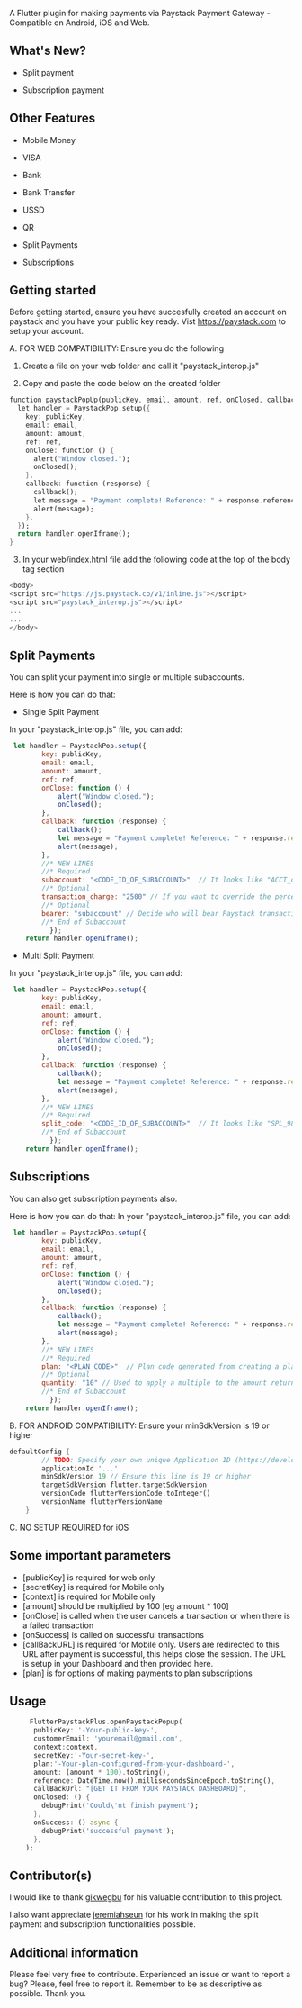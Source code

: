 <!--
This README describes the package. If you publish this package to pub.dev,
this README's contents appear on the landing page for your package.

For information about how to write a good package README, see the guide for
[writing package pages](https://dart.dev/guides/libraries/writing-package-pages).

For general information about developing packages, see the Dart guide for
[creating packages](https://dart.dev/guides/libraries/create-library-packages)
and the Flutter guide for
[developing packages and plugins](https://flutter.dev/developing-packages).
-->

A Flutter plugin for making payments via Paystack Payment Gateway - Compatible on Android, iOS and Web.

## What's New?

- Split payment

- Subscription payment



## Other Features

- Mobile Money

- VISA

- Bank

- Bank Transfer

- USSD

- QR

- Split Payments

- Subscriptions

## Getting started

Before getting started, ensure you have succesfully created an account on paystack and you have your public key ready. Vist <https://paystack.com> to setup your account.

A. FOR WEB COMPATIBILITY: Ensure you do the following

1. Create a file on your web folder and call it "paystack_interop.js"

2. Copy and paste the code below on the created folder

```dart
function paystackPopUp(publicKey, email, amount, ref, onClosed, callback) {
  let handler = PaystackPop.setup({
    key: publicKey,
    email: email,
    amount: amount,
    ref: ref,
    onClose: function () {
      alert("Window closed.");
      onClosed();
    },
    callback: function (response) {
      callback();
      let message = "Payment complete! Reference: " + response.reference;
      alert(message);
    },
  });
  return handler.openIframe();
}
```

3. In your web/index.html file add the following code at the top of the body tag section

```dart
<body>
<script src="https://js.paystack.co/v1/inline.js"></script>
<script src="paystack_interop.js"></script>
...
...
</body>
```

## Split Payments

You can split your payment into single or multiple subaccounts.

Here is how you can do that:

- Single Split Payment

In your "paystack_interop.js" file, you can add:

```js
 let handler = PaystackPop.setup({
        key: publicKey,
        email: email,
        amount: amount,
        ref: ref,
        onClose: function () {
            alert("Window closed.");
            onClosed();
        },
        callback: function (response) {
            callback();
            let message = "Payment complete! Reference: " + response.reference;
            alert(message);
        },
        //* NEW LINES
        //* Required
        subaccount: "<CODE_ID_OF_SUBACCOUNT>"  // It looks like "ACCT_osl1da48je0lez6"
        //* Optional
        transaction_charge: "2500" // If you want to override the percentage and use the flat fee.
        //* Optional
        bearer: "subaccount" // Decide who will bear Paystack transaction charges between account and subaccount. Defaults to account
        //* End of Subaccount
          });
    return handler.openIframe();
```

- Multi Split Payment

In your "paystack_interop.js" file, you can add:

```js
 let handler = PaystackPop.setup({
        key: publicKey,
        email: email,
        amount: amount,
        ref: ref,
        onClose: function () {
            alert("Window closed.");
            onClosed();
        },
        callback: function (response) {
            callback();
            let message = "Payment complete! Reference: " + response.reference;
            alert(message);
        },
        //* NEW LINES
        //* Required
        split_code: "<CODE_ID_OF_SUBACCOUNT>"  // It looks like "SPL_98WF13Eb3w. The split code of the transaction split"
        //* End of Subaccount
          });
    return handler.openIframe();
```

## Subscriptions

You can also get subscription payments also.

Here is how you can do that:
In your "paystack_interop.js" file, you can add:

```js
 let handler = PaystackPop.setup({
        key: publicKey,
        email: email,
        amount: amount,
        ref: ref,
        onClose: function () {
            alert("Window closed.");
            onClosed();
        },
        callback: function (response) {
            callback();
            let message = "Payment complete! Reference: " + response.reference;
            alert(message);
        },
        //* NEW LINES
        //* Required
        plan: "<PLAN_CODE>"  // Plan code generated from creating a plan. This makes the payment become a subscription payment
        //* Optional
        quantity: "10" // Used to apply a multiple to the amount returned by the plan code above.
        //* End of Subaccount
          });
    return handler.openIframe();
```

B. FOR ANDROID COMPATIBILITY: Ensure your minSdkVersion is 19 or higher

```dart
defaultConfig {
        // TODO: Specify your own unique Application ID (https://developer.android.com/studio/build/application-id.html).
        applicationId '...'
        minSdkVersion 19 // Ensure this line is 19 or higher
        targetSdkVersion flutter.targetSdkVersion
        versionCode flutterVersionCode.toInteger()
        versionName flutterVersionName
    }
```

C. NO SETUP REQUIRED for iOS

## Some important parameters

- [publicKey] is required for web only
- [secretKey] is required for Mobile only
- [context] is required for Mobile only
- [amount] should be multiplied by 100 [eg amount * 100]
- [onClose] is called when the user cancels a transaction or when there is a failed transaction
- [onSuccess] is called on successful transactions
- [callBackURL] is required for Mobile only. Users are redirected to this URL after payment is successful, this helps close the session. The URL is setup in your Dashboard and then provided here.
- [plan] is for options of making payments to plan subscriptions

## Usage

```dart
     FlutterPaystackPlus.openPaystackPopup(
      publicKey: '-Your-public-key-',
      customerEmail: 'youremail@gmail.com',
      context:context,
      secretKey:'-Your-secret-key-',
      plan:'-Your-plan-configured-from-your-dashboard-',
      amount: (amount * 100).toString(),
      reference: DateTime.now().millisecondsSinceEpoch.toString(),
      callBackUrl: "[GET IT FROM YOUR PAYSTACK DASHBOARD]",
      onClosed: () {
        debugPrint('Could\'nt finish payment');
      },
      onSuccess: () async {
        debugPrint('successful payment');
      },
    );
```

## Contributor(s)

I would like to thank [gikwegbu](https://github.com/gikwegbu) for his valuable contribution to this project.

I also want appreciate [jeremiahseun](https://github.com/jeremiahseun) for his work in making the split payment and subscription functionalities possible.

## Additional information

Please feel very free to contribute. Experienced an issue or want to report a bug? Please, feel free to report it. Remember to be as descriptive as possible.
Thank you.
